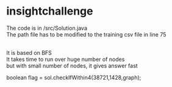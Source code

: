 # insightchallenge
The code is in /src/Solution.java </br>
The path file has to be modified to the training csv file in line 75 </br></br>

It is based on BFS</br>
It takes time to run over huge number of nodes</br>
but with small number of nodes, it gives answer fast</br>

boolean flag = sol.checkIfWithin4(38721,1428,graph);</br>

